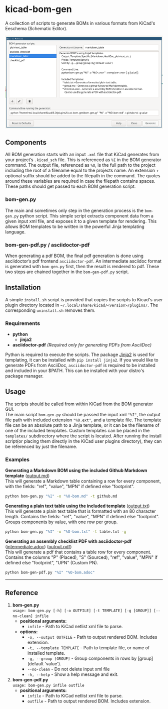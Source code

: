 # kicad-bom-gen

A collection of scripts to generate BOMs in various formats from KiCad's
Eeschema (Schematic Editor).

![KiCad Screenshot](docs/header-screenshot.png)

## Components
All BOM generation starts with an input `.xml` file that KiCad generates from
your project’s `.kicad_sch` file. This is referenced as `%I` in the BOM generator
command. The output file, referenced as `%O`, is the full path to the project
including the root of a filename equal to the projects name. An extension +
optional suffix should be added to the filepath in the command. The quotes around
these variables are required in case the filepath contains spaces.\
These paths should get passed to each BOM generation script.

### bom-gen.py
The main and sometimes only step in the generation process is the `bom-gen.py`
python script. This simple script extracts component data from a given input
xml file, and exposes it to a given template for rendering. This allows BOM
templates to be written in the powerful Jinja templating language.

### bom-gen-pdf.py / asciidoctor-pdf
When generating a pdf BOM, the final pdf generation is done using asciidoctor’s
pdf frontend `asciidoctor-pdf`. An intermediate asciidoc format is generated
with `bom-gen.py` first, then the result is rendered to pdf. These two steps are
chained together in the `bom-gen-pdf.py` script.

## Installation
A simple `install.sh` script is provided that copies the scripts to Kicad's
user plugin directory located in `~/.local/share/kicad/<version>/plugins/`.
The corresponding `uninstall.sh` removes them.

### Requirements
- **python**
  - **jinja2**
- **asciidoctor-pdf** _(Required only for generating PDFs from AsciiDoc)_

Python is required to execute the scripts. The package [Jinja2](https://jinja.palletsprojects.com/en/3.1.x/templates/)
is used for templating, it can be installed with `pip install jinja2`. If you
would like to generate PDFs from AsciiDoc, `asciidoctor-pdf` is required to be
installed and included in your $PATH. This can be installed with your distro's
package manager.

## Usage
The scripts should be called from within KiCad from the BOM generator GUI. \
The main script `bom-gen.py` should be passed the input xml `"%I"`, the output
file path with included extension `"%0.ext"`, and a template file. The template
file can be an absolute path to a Jinja template, or it can be the filename of
one of the included templates. Custom templates can be placed in the
`templates/` subdirectory where the script is located. After running the install
script(or placing them directly in the KiCad user plugins directory), they can
be referenced by just the filename.

### Examples
**Generating a Markdown BOM using the included Github Markdown template** 
([output.md](examples/example-github.md)) \
This will generate a Markdown table containing a row for every component, with
the fields: "ref", "value", "MPN" if defined else "footprint".
```sh
python bom-gen.py "%I" -o "%O-bom.md" -t github.md
```

**Generating a plain text table using the included template** 
([output.txt](examples/example-table.txt)) \
This will generate a plain text table that is formatted with an 80 character
length. Contains the fields: "ref", "value", "MPN" if defined else "footprint".
Groups components by value, with one row per group.
```sh
python bom-gen.py "%I" -o "%O-bom.txt" -t table.txt -g
```

**Generating an assembly checklist PDF with asciidoctor-pdf** 
([intermediate.adoc](examples/example-checklist.adoc))
([output.pdf](examples/example-checklist.pdf)) \
This will generate a pdf that contains a table row for every component. Contains
the columns "P" (Placed), "S" (Sourced), "ref", "value", "MPN" if defined else
"footprint", "UPN" (Custom PN).
```sh
python bom-gen-pdf.py "%I" "%O-bom.adoc"
```

---

## Reference

1. **bom-gen.py**\
    `usage: bom-gen.py [-h] [-o OUTFILE] [-t TEMPLATE] [-g [GROUP]] [--no-clean] infile`
    - **positional arguments:**
        - `infile` - Path to KiCad netlist xml file to parse.
    - **options:**
        - `-o, --output OUTFILE` - Path to output rendered BOM. Includes extension.
        - `-t, --template TEMPLATE` - Path to template file, or name of installed template.
        - `-g, --group [GROUP]` - Group components in rows by [group] (default 'value').
        - `--no-clean` - Do not delete input xml file
        - `-h, --help` - Show a help message and exit.
2. **bom-gen-pdf.py**\
    `usage: bom-gen.py infile outfile`
    - **positional arguments:**
        - `infile` - Path to KiCad netlist xml file to parse.
        - `outfile` - Path to output rendered BOM. Includes extension.
